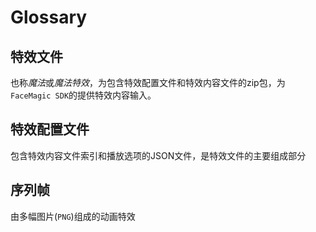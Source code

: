 # Glossary

## 特效文件

也称*魔法*或*魔法特效*，为包含特效配置文件和特效内容文件的zip包，为`FaceMagic SDK`的提供特效内容输入。

## 特效配置文件

包含特效内容文件索引和播放选项的JSON文件，是特效文件的主要组成部分

## 序列帧

由多幅图片(`PNG`)组成的动画特效